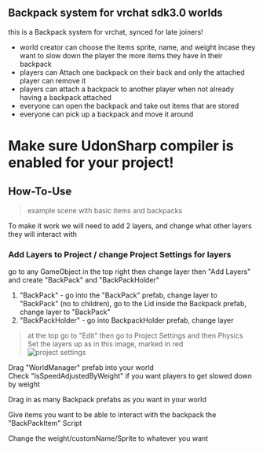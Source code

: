 ## Backpack system for vrchat sdk3.0 worlds  

this is a Backpack system for vrchat, synced for late joiners!  
- world creator can choose the items sprite, name, and weight incase they want to slow down the player the more items they have in their backpack
- players can Attach one backpack on their back and only the attached player can remove it  
- players can attach a backpack to another player when not already having a backpack attached  
- everyone can open the backpack and take out items that are stored  
- everyone can pick up a backpack and move it around  

# Make sure UdonSharp compiler is enabled for your project!  

## How-To-Use  
>example scene with basic items and backpacks

To make it work we will need to add 2 layers, and change what other layers they will interact with  
### Add Layers to Project / change Project Settings for layers  
go to any GameObject in the top right then change layer then "Add Layers" and create "BackPack" and "BackPackHolder"  
1. "BackPack" - go into the "BackPack" prefab, change layer to "BackPack" (no to children), go to the Lid inside the Backpack prefab, change layer to "BackPack"  
2. "BackPackHolder" - go into BackpackHolder prefab, change layer  


>at the top go to "Edit" then go to Project Settings and then Physics  
Set the layers up as in this image, marked in red  
![project settings](https://i.imgur.com/i0r7H3G.png)

Drag "WorldManager" prefab into your world  
Check "IsSpeedAdjustedByWeight" if you want players to get slowed down by weight  

Drag in as many Backpack prefabs as you want in your world  

Give items you want to be able to interact with the backpack the "BackPackItem" Script  

Change the weight/customName/Sprite to whatever you want  

